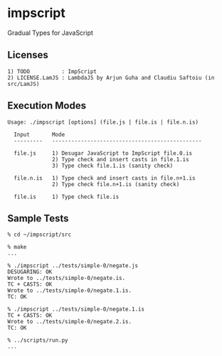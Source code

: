 impscript
=========

Gradual Types for JavaScript

Licenses
--------

    1) TODO          : ImpScript
    2) LICENSE.LamJS : LambdaJS by Arjun Guha and Claudiu Saftoiu (in src/LamJS)

Execution Modes
---------------

    Usage: ./impscript [options] (file.js | file.is | file.n.is)

      Input       Mode
      ---------   -----------------------------------------------

      file.js     1) Desugar JavaScript to ImpScript file.0.is
                  2) Type check and insert casts in file.1.is
                  3) Type check file.1.is (sanity check)

      file.n.is   1) Type check and insert casts in file.n+1.is
                  2) Type check file.n+1.is (sanity check)

      file.is     1) Type check file.is


Sample Tests
------------

    % cd ~/impscript/src

    % make
    ...

    % ./impscript ../tests/simple-0/negate.js 
    DESUGARING: OK
    Wrote to ../tests/simple-0/negate.is.
    TC + CASTS: OK
    Wrote to ../tests/simple-0/negate.1.is.
    TC: OK

    % ./impscript ../tests/simple-0/negate.1.is 
    TC + CASTS: OK
    Wrote to ../tests/simple-0/negate.2.is.
    TC: OK

    % ../scripts/run.py
    ...
